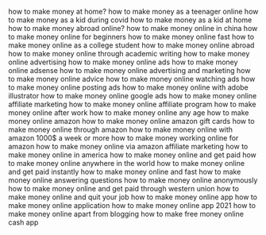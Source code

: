 how to make money at home?
how to make money as a teenager online
how to make money as a kid during covid
how to make money as a kid at home
how to make money abroad online?
how to make money online in china
how to make money online for beginners
how to make money online fast
how to make money online as a college student
how to make money online abroad
how to make money online through academic writing
how to make money online advertising
how to make money online ads
how to make money online adsense
how to make money online advertising and marketing
how to make money online advice
how to make money online watching ads
how to make money online posting ads
how to make money online with adobe illustrator
how to make money online google ads
how to make money online affiliate marketing
how to make money online affiliate program
how to make money online after work
how to make money online any age
how to make money online amazon
how to make money online amazon gift cards
how to make money online through amazon
how to make money online with amazon 1000$ a week or more
how to make money working online for amazon
how to make money online via amazon affiliate marketing
how to make money online in america
how to make money online and get paid
how to make money online anywhere in the world
how to make money online and get paid instantly
how to make money online and fast
how to make money online answering questions
how to make money online anonymously
how to make money online and get paid through western union
how to make money online and quit your job
how to make money online app
how to make money online application
how to make money online app 2021
how to make money online apart from blogging
how to make free money online cash app
